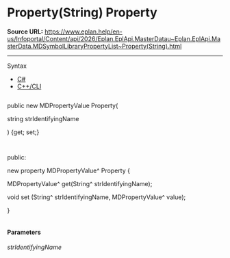 # Property(String) Property

**Source URL:** https://www.eplan.help/en-us/Infoportal/Content/api/2026/Eplan.EplApi.MasterDatau~Eplan.EplApi.MasterData.MDSymbolLibraryPropertyList~Property(String).html

---

Syntax

- [C#](#i-syntax-CS)
- [C++/CLI](#i-syntax-CPP2005)

```
```
public new MDPropertyValue Property( 

   string strIdentifyingName

) {get; set;}
```
```

```
```
public:

new property MDPropertyValue^ Property {

   MDPropertyValue^ get(String^ strIdentifyingName);

   void set (String^ strIdentifyingName, MDPropertyValue^ value);

}
```
```

#### Parameters

*strIdentifyingName*
